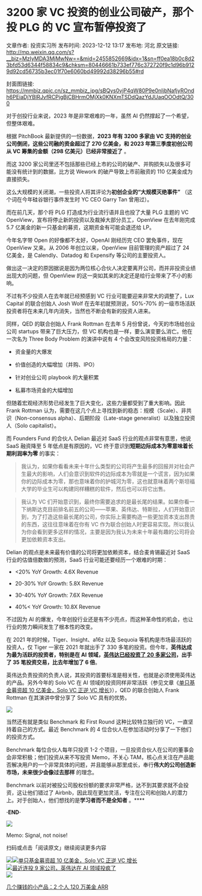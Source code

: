 # 3200 家 VC 投资的创业公司破产，那个投 PLG 的 VC 宣布暂停投资了

文章作者: 投资实习所
发布时间: 2023-12-12 13:17
发布地: 河北
原文链接: http://mp.weixin.qq.com/s?__biz=MzIyMDA3MjMwNw==&mid=2455852669&idx=1&sn=ff0ea18b0c8d23bfd53d6344f58834c9&chksm=80446661b733ef776c372720f9c1d96b9129d92cd56735b3ec01f70e6060bd49992d38296b55#rd

封面图链接: https://mmbiz.qpic.cn/sz_mmbiz_jpg/sBQys0vjP4qW80P9e0nIjbNafjyROndh6PEiaDjYBlRJvfRCPjgBjCBHrmOMjXk0KNXmTSDdQazYdJUaqOOOdtQ/300

对于创投行业来说，2023 年是非常艰难的一年，虽然 AI 仍然撑起了一个希望，但整体艰难。

根据 PitchBook 最新提供的一份数据，**2023 年有 3200 多家由 VC 支持的创业公司倒闭，这些公司融的资金超过了 270 亿美金，和
2023 年第三季度初创公司从 VC 筹集的金额（298 亿美元）已经非常接近了** 。

而这 3200 家公司里还不包括那些已经上市的公司的破产、并购损失以及很多可能没有统计到的数据，比方说 Wework 的破产导致上市前融资的 110
亿美金成为直接损失。

这么大规模的关闭潮，一些投资人将其评论为**初创企业的“大规模灭绝事件”** （这个词在今年硅谷银行事件发生时 YC CEO Garry Tan 曾用过）。

而在前几天，那个将 PLG 打造成为行业流行语并且也投了大量 PLG 主题的 VC OpenView，宣布将停止新的投资以及裁掉大部分员工，OpenView
在去年刚完成 5.7 亿美金的新一只基金的募资，这期资金有可能会退还给 LP。

今年名字带 Open 的好像都不太好，OpenAI 刚经历完 CEO 罢免事件，现在 OpenView 又来。从 2006 年创立以来，OpenView
目前管理的资产超过了 24 亿美金，是 Calendly、Datadog 和 Expensify 等公司的主要投资人。

做出这一决定的原因据说是因为两位核心合伙人决定要离开公司，而并非投资业绩出现大的问题，但 OpenView 的这一突如其来的决定还是给行业带来了不小的影响。

不过有不少投资人在去年就已经预感到 VC 行业可能要迎来非常大的调整了，Lux Capital 的联合创始人 Josh Wolf
在去年初就预测说，50%-70% 的一级市场活跃投资者将在未来几年内消失，当然也不断会有新的投资人进来。

同样，QED 的联合创始人 Frank Rottman 在去年 5 月份曾说，今天的市场给创业公司 startups 带来了巨大压力，但 VC
机构也是一样，要么演变要么消亡。他在一次名为 Three Body Problem 的演讲中说有 4 个会改变风险投资格局的力量：

  * 资金量的大爆发

  * 价值创造的大幅增加（并购、IPO）

  * 针对创业公司 playbook 的大量积累

  * 私募市场资金的大幅增加

但随着宏观经济形势已经发生了巨大变化，这些力量都受到了重大影响。因此 Frank Rottman
认为，需要在这几个点上寻找到新的稳态：规模（Scale）、非共识（Non-consensus alpha）、后期阶段（Late-stage
generalist）以及独立投资人（Solo capitalist）。

而 Founders Fund 的合伙人 Delian 最近对 SaaS 行业的观点非常有意思，他说 SaaS 融资降至 5 年低点是有原因的，VC
终于意识到**短期边际成本为零意味着长期利润率为零** 的事实：

>
> 我认为，如果你看看未来十年什么类型的公司将产生最多的回报并对社会产生最大的影响，人们会意识到软件的边际成本为零就是一个谎言，因为如果你的边际成本为零，那也意味着你的护城河为零，这也就意味着两个斯坦福大学的毕业生可以构建同样糟糕的软件，然后也可以将它出售。

> 我认为 VC
> 们开始意识到，最终你需要追求的是最长尾的结果。如果你看一下纳斯达克目前排名前五的公司——苹果、英伟达、特斯拉，人们开始意识到，为了打造这些最长尾的公司，你实际上需要构造一些更加资本支出昂贵的东西，这往往意味着在你有
> VC 作为联合创始人时更容易实现。所以我认为你会看到更多这样的情况，主要是因为我认为未来十年最有趣的公司将会更加依赖资本支出。

Delian 的观点是未来最有价值的公司将更加依赖资本，结合麦肯锡最近对 SaaS 行业的估值倍数做的预测，SaaS 行业可能还要经历一个艰难的时期：

  * <20% YoY Growth: 4.6X Revenue

  * 20-30% YoY Growth: 5.8X Revenue

  * 30-40% YoY Growth: 7.6X Revenue

  * 40%< YoY Growth: 10.8X Revenue

不过因为 AI 的爆发，今年创投行业还是有不少亮点，而这种革命性的机会，也让行业的势力瞬间发生了根本性的改变。

在 2021 年的时候，Tiger、Insight、a16z 以及 Sequoia 等机构是市场最活跃的投资人，仅 Tiger 一家在 2021 年就出手了
330 多笔的投资。但今年，**英伟达成为最为活跃的投资者，特别是在 AI 领域，[英伟达已经投资了 20
多家公司](http://mp.weixin.qq.com/s?__biz=MzIyMDA3MjMwNw==&mid=2455851435&idx=1&sn=7fc138a2c7c0ae930439db243bc3aa8c&chksm=804461b7b733e8a1a2eb6a15b0d4e4842144d0aa2348b8364ed67bac87dc2cdf92545431517d&scene=21#wechat_redirect)，出手了
35 笔投资交易，比去年增加了 6 倍**。

英伟达负责投资的负责人说，其投资的首要标准是相关性，也就是必须使用英伟达的产品。另外今年的 Solo VC 在 AI
领域的投资同样非常活跃（参见文章《[单只基金募资超 10 亿美金，Solo VC 正逆 VC
增长](http://mp.weixin.qq.com/s?__biz=MzIyMDA3MjMwNw==&mid=2455852419&idx=1&sn=b40c445f6a1d410858c65433ceb5c466&chksm=8044659fb733ec899d99123acb20327af73edd3de8d39ae9542c36ca13b7e9dc6ed49f569f5a&scene=21#wechat_redirect)》），QED
的联合创始人 Frank Rottman 在其演讲中曾分享了 Solo VC 具有的优势。

![](https://mmbiz.qpic.cn/sz_mmbiz_png/sBQys0vjP4qW80P9e0nIjbNafjyROndhN7ZKuWp6Gqnr2R337ZkdTAZS3Sfg1NsfsvUdfwSCJia7mpJKcB8kApQ/640?wx_fmt=png&from=appmsg)

当然还有就是类似 Benchmark 和 First Round 这种比较特立独行的 VC，一直坚持着自己的方式。最近 Benchmark 的 4
位合伙人在参加活动时分享了一下他们的投资方式。

Benchmark 每位合伙人每年只投资 1-2 个项目，一旦投资合伙人在公司的董事会会非常积极；他们投资从来不写投资 Memo，不关心
TAM，核心点关注在产品能否解决用户的一个非常具体的问题，并且能够从那里成长，奉行**伟大的公司创造新市场，未来很少会像过去那样** 的理念。

Benchmark 以前对被投公司股权份额的要求非常严格，达不到其要求就不会投资，这让他们错过了
Airbnb，因此现在更加灵活，专注在公司和创始人的潜力上。对于创始人，他们想找的是**学习者而不是全知者** 。****

**·END·**

![](https://mmbiz.qpic.cn/sz_mmbiz_png/sBQys0vjP4qW80P9e0nIjbNafjyROndhD4OGIwVvicmyPaPmMfjOuibveJhVVoYa9UBmAElsqVpCtPBQOP7DccrQ/640?wx_fmt=png&from=appmsg)  

Memo: Signal, not noise!

扫码或点击「阅读原文」继续阅读更多内容

![](https://mmbiz.qpic.cn/mmbiz_png/mrJibAziaMQhQGoNHniac6wGOyRe172dlS0HCYicyjiaCTtly2pULIz6YPNsXeRjoQFSuDYezsia4ibhbAc1X3GKtVRyw/640?wx_fmt=png&wxfrom=5&wx_lazy=1&wx_co=1)[![](https://mmbiz.qpic.cn/sz_mmbiz_jpg/sBQys0vjP4oibnx9n7w0C7jicN6JPwXxdKYgnK5wgq5vTKRqE286g5JB6iab13bu8QuuU9wRTrbjxWWpKiaEhzNMhQ/640?wx_fmt=jpeg)单只基金募资超
10 亿美金，Solo VC 正逆 VC
增长](https://mp.weixin.qq.com/s?__biz=MzIyMDA3MjMwNw==&mid=2455852419&idx=1&sn=b40c445f6a1d410858c65433ceb5c466&chksm=8044659fb733ec899d99123acb20327af73edd3de8d39ae9542c36ca13b7e9dc6ed49f569f5a&scene=21#wechat_redirect)  
[![](https://mmbiz.qpic.cn/sz_mmbiz_jpg/sBQys0vjP4oCnM6OIF1t4BXF1OcIuibA0dXmmRXwTWUmlqZQ02Mvibheu72Iibx8hiaCZLiaKCqtc4uBKvia01zANHmw/640?wx_fmt=jpeg)最近连投
9 家公司，英伟达在 AI
领域投疯了](https://mp.weixin.qq.com/s?__biz=MzIyMDA3MjMwNw==&mid=2455851435&idx=1&sn=7fc138a2c7c0ae930439db243bc3aa8c&chksm=804461b7b733e8a1a2eb6a15b0d4e4842144d0aa2348b8364ed67bac87dc2cdf92545431517d&scene=21#wechat_redirect)  
[![](https://mmbiz.qpic.cn/sz_mmbiz_jpg/sBQys0vjP4obD8iaiaXQjEhumWhCb49Yy4Ztib5uwWHGGWibvPLtTwHk1tTKCawznrveJVrHNTvWUtRtwneSEiaMHKg/640?wx_fmt=jpeg)](https://mp.weixin.qq.com/s?__biz=MzIyMDA3MjMwNw==&mid=2455852581&idx=1&sn=ce270ac7b3eefdcfa9660195afca43e5&chksm=80446639b733ef2fa599f199bb8383233e878f68063c7c64766a31d6eed1f8601d3c627a48d0&scene=21#wechat_redirect)

[几个赚钱的小产品：2 个人 120 万美金
ARR](https://mp.weixin.qq.com/s?__biz=MzIyMDA3MjMwNw==&mid=2455852581&idx=1&sn=ce270ac7b3eefdcfa9660195afca43e5&chksm=80446639b733ef2fa599f199bb8383233e878f68063c7c64766a31d6eed1f8601d3c627a48d0&scene=21#wechat_redirect)

